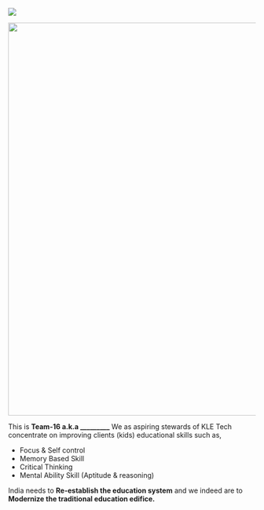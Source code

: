 ![](https://komarev.com/ghpvc/?username=H-Division-2021-2022-Even&label=PROJECT+VIEWS)

<p align="center"><img src="https://user-images.githubusercontent.com/96351859/171262958-02d9206b-14cc-4d1d-b379-c1cb9119c548.jpg" width=800>
</p>

This is <strong>Team-16 a.k.a _________</strong> We as aspiring stewards of KLE Tech concentrate on improving clients (kids) educational skills such as,
<ul>
 	<li>Focus &amp; Self control</li>
 	<li>Memory Based Skill</li>
 	<li>Critical Thinking</li>
 	<li>Mental Ability Skill (Aptitude &amp; reasoning)</li>
</ul>
India needs to <strong>Re-establish the education system</strong> and we indeed are to <strong>Modernize the traditional education edifice.</strong>
